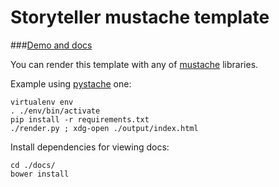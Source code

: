 ﻿Storyteller mustache template
=========

###[Demo and docs](http://actionless.github.io/StoryTellerJSON2/)

You can render this template with any of [mustache](https://mustache.github.io/ "") libraries.

Example using [pystache](https://github.com/defunkt/pystache "") one:

```
virtualenv env
. ./env/bin/activate
pip install -r requirements.txt
./render.py ; xdg-open ./output/index.html
```

Install dependencies for viewing docs:

```
cd ./docs/
bower install
```

